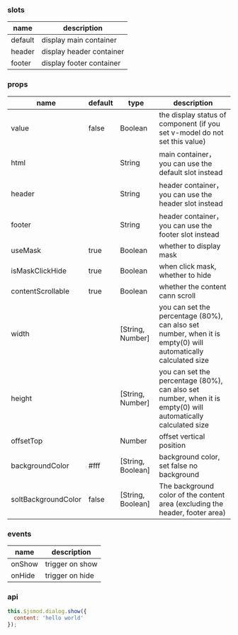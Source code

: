 ### slots
| name        | description |
| ----------- |-------------|
| default     | display main container   |
| header     |  display header container |
| footer     |  display footer container    |

### props
| name        | default     |   type      | description |
| ----------- |-------------|-------------|-------------|
| value       | false       |    Boolean  | the display status of component (if you set v-model do not set this value)  |
| html        |             |    String   | main container，you can use the default slot instead |
| header      |             |    String   | header container，you can use the header slot instead|
| footer      |             |    String   | header container，you can use the footer slot instead |
| useMask     |      true   |    Boolean   | whether to display mask  |
| isMaskClickHide |      true  |    Boolean   |  when click mask, whether to hide  |
| contentScrollable|    true   |     Boolean   |  whether the content cann scroll |
| width       |             |    [String, Number]   | you can set the percentage (80%), can also set number, when it is empty(0) will automatically calculated size |
| height      |             |    [String, Number]   | you can set the percentage (80%), can also set number, when it is empty(0) will automatically calculated size |
| offsetTop         |       |    Number   |  offset vertical position |
| backgroundColor|    #fff   |    [String, Boolean]   |  background color, set false no background |
| soltBackgroundColor|    false   |    [String, Boolean]   |  The background color of the content area (excluding the header, footer area) |

### events
| name        | description |
| ----------- |-------------|
| onShow      | trigger on show |
| onHide      | trigger on hide |

### api
```javascript
this.$jsmod.dialog.show({
  content: 'hello world'
});
```
